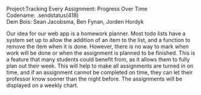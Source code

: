 Project:Tracking Every Assignment: Progress Over Time</br>
Codename: .sendstatus(418)</br>
Dem Bois: Sean Jacobsma, Ben Fynan, Jorden Hordyk</br>

Our idea for our web app is a homework planner. Most todo lists have a system set up to allow
the addition of an item to the list, and a function to remove the item when it is done.
However, there is no way to mark when work will be done or when the assignment is planned to be finished. This is a feature that many students could benefit from, as it allows them to fully plan out their week. This will help to make all assignments are turned in on time, and if an assignment cannot be completed on time, they can let their professor know sooner than the night before. The assignments will be displayed on a weekly chart.
